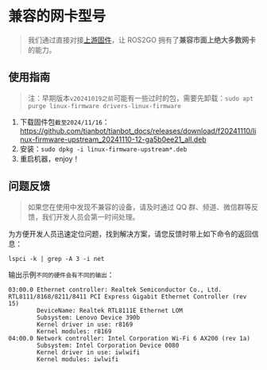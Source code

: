 # 兼容的网卡型号

> 我们通过直接对接[上游固件](https://gitlab.com/kernel-firmware/linux-firmware)，让 ROS2GO 拥有了**兼容市面上绝大多数网卡**的能力。

## 使用指南

> 注：早期版本`v20241019之前`可能有一些过时的包，需要先卸载：`sudo apt purge linux-firmware drivers-linux-firmware`

1. 下载固件包`截至2024/11/16`：https://github.com/tianbot/tianbot_docs/releases/download/f20241110/linux-firmware-upstream_20241110-12-ga5b0ee21_all.deb
2. 安装：`sudo dpkg -i linux-firmware-upstream*.deb`
3. 重启机器，enjoy！

## 问题反馈

> 如果您在使用中发现不兼容的设备，请及时通过 QQ 群、频道、微信群等反馈，我们开发人员会第一时间处理。

为方便开发人员迅速定位问题，找到解决方案，请您反馈时带上如下命令的返回信息：

```shell
lspci -k | grep -A 3 -i net
```

输出示例`不同的硬件会有不同的输出`：

```
03:00.0 Ethernet controller: Realtek Semiconductor Co., Ltd. RTL8111/8168/8211/8411 PCI Express Gigabit Ethernet Controller (rev 15)
        DeviceName: Realtek RTL8111E Ethernet LOM
        Subsystem: Lenovo Device 390b
        Kernel driver in use: r8169
        Kernel modules: r8169
04:00.0 Network controller: Intel Corporation Wi-Fi 6 AX200 (rev 1a)
        Subsystem: Intel Corporation Device 0080
        Kernel driver in use: iwlwifi
        Kernel modules: iwlwifi
```
